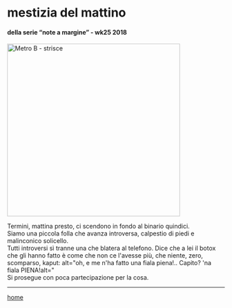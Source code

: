 # mestizia del mattino    

#### della serie “note a margine” - wk25 2018  
<img src="https://drive.google.com/uc?id=1tDtyc3ilkaG4N-lbEvRWnJu0kmIw0826" alt="Metro B - strisce" width="400">    
<!--- interarete039.png --->  

Termini, mattina presto, ci scendono in fondo al binario quindici.  
Siamo una piccola folla che avanza introversa, calpestio di piedi e malinconico solicello.  
Tutti introversi sì tranne una che blatera al telefono. Dice che a lei il botox che gli hanno fatto è come che non ce l'avesse più, che niente, zero, scomparso, kaput: alt="oh, e me n'ha fatto una fiala piena!.. Capito? 'na fiala PIENA!alt="  
Si prosegue con poca partecipazione per la cosa.   

---  
[home](/interarete.md) 
